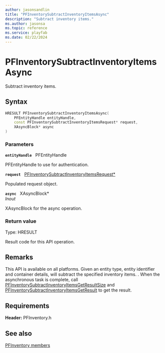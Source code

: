 ```yaml
---
author: jasonsandlin
title: "PFInventorySubtractInventoryItemsAsync"
description: "Subtract inventory items."
ms.author: jasonsa
ms.topic: reference
ms.service: playfab
ms.date: 02/22/2024
---
```


# PFInventorySubtractInventoryItemsAsync  

Subtract inventory items.  

## Syntax  
  
```cpp
HRESULT PFInventorySubtractInventoryItemsAsync(  
    PFEntityHandle entityHandle,  
    const PFInventorySubtractInventoryItemsRequest* request,  
    XAsyncBlock* async  
)  
```  
  
### Parameters  
  
**`entityHandle`** &nbsp; PFEntityHandle  
  
PFEntityHandle to use for authentication.  
  
**`request`** &nbsp; [PFInventorySubtractInventoryItemsRequest*](../../pfinventorytypes/structs/pfinventorysubtractinventoryitemsrequest.md)  
  
Populated request object.  
  
**`async`** &nbsp; XAsyncBlock*  
*_Inout_*  
  
XAsyncBlock for the async operation.  
  
  
### Return value
Type: HRESULT
  
Result code for this API operation.
  
## Remarks  
  
This API is available on all platforms. Given an entity type, entity identifier and container details, will subtract the specified inventory items. . When the asynchronous task is complete, call [PFInventorySubtractInventoryItemsGetResultSize](pfinventorysubtractinventoryitemsgetresultsize.md) and [PFInventorySubtractInventoryItemsGetResult](pfinventorysubtractinventoryitemsgetresult.md) to get the result.
  
## Requirements  
  
**Header:** PFInventory.h
  
## See also  
[PFInventory members](../pfinventory_members.md)  

  
  
